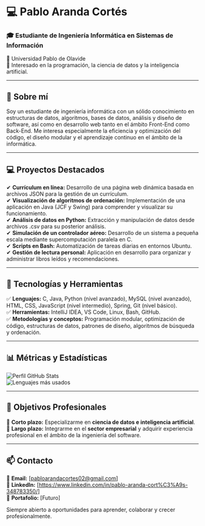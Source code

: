 # 💻 Pablo Aranda Cortés

### 🎓 Estudiante de Ingeniería Informática en Sistemas de Información
📍 Universidad Pablo de Olavide  
🚀 Interesado en la programación, la ciencia de datos y la inteligencia artificial.

---

## 📌 Sobre mí
Soy un estudiante de ingeniería informática con un sólido conocimiento en estructuras de datos, algoritmos, bases de datos, análisis y diseño de software, así como en desarrollo web tanto en el ámbito Front-End como Back-End. Me interesa especialmente la eficiencia y optimización del código, el diseño modular y el aprendizaje continuo en el ámbito de la informática.

---

## 💻 Proyectos Destacados
✔ **Currículum en línea:** Desarrollo de una página web dinámica basada en archivos JSON para la gestión de un currículum.  
✔ **Visualización de algoritmos de ordenación:** Implementación de una aplicación en Java (JCF y Swing) para comprender y visualizar su funcionamiento.  
✔ **Análisis de datos en Python:** Extracción y manipulación de datos desde archivos .csv para su posterior análisis.  
✔ **Simulación de un controlador aéreo:** Desarrollo de un sistema a pequeña escala mediante supercomputación paralela en C.  
✔ **Scripts en Bash:** Automatización de tareas diarias en entornos Ubuntu.  
✔ **Gestión de lectura personal:** Aplicación en desarrollo para organizar y administrar libros leídos y recomendaciones.

---

## 🔧 Tecnologías y Herramientas
✅ **Lenguajes:** C, Java, Python (nivel avanzado), MySQL (nivel avanzado), HTML, CSS, JavaScript (nivel intermedio), Spring, Git (nivel básico).  
✅ **Herramientas:** IntelliJ IDEA, VS Code, Linux, Bash, GitHub.  
✅ **Metodologías y conceptos:** Programación modular, optimización de código, estructuras de datos, patrones de diseño, algoritmos de búsqueda y ordenación.

---

## 📊 Métricas y Estadísticas
![Perfil GitHub Stats](https://github-readme-stats.vercel.app/api?username=TuUsuarioGitHub&show_icons=true&theme=dark)  
![Lenguajes más usados](https://github-readme-stats.vercel.app/api/top-langs/?username=TuUsuarioGitHub&layout=compact&theme=dark)  

---

## 🎯 Objetivos Profesionales
🔹 **Corto plazo:** Especializarme en **ciencia de datos e inteligencia artificial**.  
🔹 **Largo plazo:** Integrarme en el **sector empresarial** y adquirir experiencia profesional en el ámbito de la ingeniería del software.

---

## 📫 Contacto
📧 **Email:** [pabloarandacortes02@gmail.com]  
🔗 **LinkedIn:** [https://www.linkedin.com/in/pablo-aranda-cort%C3%A9s-348783350/]  
📂 **Portafolio:** [Futuro]  

Siempre abierto a oportunidades para aprender, colaborar y crecer profesionalmente.
